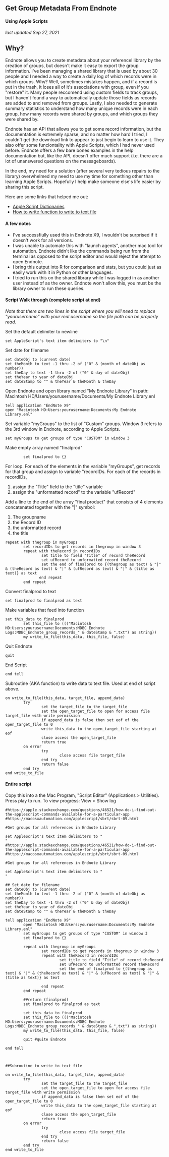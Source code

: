 ## Get Group Metadata From Endnote

#### Using Apple Scripts

_last updated Sep 27, 2021_

## Why?

Endnote allows you to create metadata about your referencel library by the creation of groups, but doesn't make it easy to export the group information.  I've been managing a shared library that is used by about 30 people and I needed a way to create a daily log of which records were in which groups.  Why? Well, sometimes mistakes happen, and if a record is put in the trash, it loses all of it's associations with group, even if you "restore" it.  Many people reccomend using custom fields to track groups, but I haven't found a way to automatically update those fields as records are added to and removed from groups.  Lastly, I also needed to generate summary statistics to understand how many unique records were in each group, how many records were shared by groups, and which groups they were shared by.

Endnote has an API that allows you to get some record information, but the documentation is extremely sparse, and no matter how hard I tried, I couldn't get the download link to appear to just begin to learn to use it.  They also offer some funciontality with Apple Scripts, which I had never used before.  Endnote offers a few bare bones examples in the help documentation but, like the API, doesn't offer much support (i.e. there are a lot of unanswered questions on the messageboards).  

In the end, my need for a solution (after several very tedious repairs to the library) overwhelmed my need to use my time for something other than learning Apple Scripts. Hopefully I help make someone else's life easier by sharing this script.

Here are some links that helped me out: 

- [Apple Script Dictionaries](https://apple.stackexchange.com/questions/46521/how-do-i-find-out-the-applescript-commands-available-for-a-particular-app)
- [How to write function to write to text file](https://macosxautomation.com/applescript/sbrt/sbrt-09.html)

#### A few notes
* I've successfiully used this in Endnote X9, I wouldn't be surprised if it doesn't work for all versions.
* I was unable to automate this with "launch agents", another mac tool for automation.  Endnote didn't like the commands being run from the terminal as opposed to the script editor and would reject the attempt to open Endnote.
* I bring this output into R for comparison and stats, but you could just as easily work with it in Python or other languages.
* I tried to run this on the shared library while I was logged in as another user instead of as the owner.  Endnote won't allow this, you must be the library owner to run these queries.


#### Script Walk through (complete script at end)

_Note that there are two lines in the script where you will need to replace "yourusername" with your real username so the file path can be properly read._

Set the default delimiter to newline

```
set AppleScript's text item delimiters to "\n"
```

Set date for filename

```
set dateObj to (current date)
set theMonth to text -1 thru -2 of ("0" & (month of dateObj as number))
set theDay to text -1 thru -2 of ("0" & day of dateObj)
set theYear to year of dateObj
set dateStamp to "" & theYear & theMonth & theDay
```

Open Endnote and open library named "My Endnote Library" in path: Macintosh HD/Users/yourusername/Documents/My Endnote Library.enl
 
```
tell application "EndNote X9"
open "Macintosh HD:Users:yourusername:Documents:My Endnote Library.enl"
```

Set variable "myGroups" to the list of "Custom" groups.  Window 3 refers to the 3rd window in Endnote, according to Apple Scripts.

```
set myGroups to get groups of type "CUSTOM" in window 3
```
Make empty array named "finalprod"
```     
        set finalprod to {}
```     
For loop. For each of the elements in the variable "myGroups", get records for that group and assign to variable "recordIDs.  For each of the records in recordIDs, 

1. assign the "Title" field to the "title" variable
2. assign the "unformatted record" to the variable "ufRecord"

Add a line to the end of the array "final product" that consists of 4 elements concatenated together with the "|" symbol:

1. The groupname
2. the Record ID
3. the unformatted record
4. the title

```
repeat with thegroup in myGroups
        set recordIDs to get records in thegroup in window 3
        repeat with theRecord in recordIDs
                set title to field "Title" of record theRecord
                set ufRecord to unformatted record theRecord
                set the end of finalprod to {(thegroup as text) & "|" & (theRecord as text) & "|" & (ufRecord as text) & "|" & (title as text)} as text
               end repeat
        end repeat
```
        
Convert finalprod to text

```
set finalprod to finalprod as text
```

Make variables that feed into function

```     
set this_data to finalprod
        set this_file to ((("Macintosh HD:Users:yourusername:Documents:MDBC Endnote Logs:MDBC_Endnote_group_records_" & dateStamp & ".txt") as string))
        my write_to_file(this_data, this_file, false)
```     
Quit Endnote

```
quit 
```     

End Script

```
end tell
```

Subroutine (AKA function) to write data to text file.  Used at end of script above.

```
on write_to_file(this_data, target_file, append_data)
        try
                set the target_file to the target_file
                set the open_target_file to open for access file target_file with write permission
                if append_data is false then set eof of the open_target_file to 0
                write this_data to the open_target_file starting at eof
                close access the open_target_file
                return true
        on error
                try
                        close access file target_file
                end try
                return false
        end try
end write_to_file
```


#### Entire script

Copy this into a the Mac Program, "Script Editor" (Applications > Utilities). Press play to run. To view progress: View > Show log

```
#https://apple.stackexchange.com/questions/46521/how-do-i-find-out-the-applescript-commands-available-for-a-particular-app
#https://macosxautomation.com/applescript/sbrt/sbrt-09.html

#Get groups for all references in Endnote Library

set AppleScript's text item delimiters to "
"
#https://apple.stackexchange.com/questions/46521/how-do-i-find-out-the-applescript-commands-available-for-a-particular-app
#https://macosxautomation.com/applescript/sbrt/sbrt-09.html

#Get groups for all references in Endnote Library

set AppleScript's text item delimiters to "
"

## Set date for filename
set dateObj to (current date)
set theMonth to text -1 thru -2 of ("0" & (month of dateObj as number))
set theDay to text -1 thru -2 of ("0" & day of dateObj)
set theYear to year of dateObj
set dateStamp to "" & theYear & theMonth & theDay

tell application "EndNote X9"
        open "Macintosh HD:Users:yourusername:Documents:My Endnote Library.enl"
        set myGroups to get groups of type "CUSTOM" in window 3
        set finalprod to {}
        
        repeat with thegroup in myGroups
                set recordIDs to get records in thegroup in window 3
                repeat with theRecord in recordIDs
                        set title to field "Title" of record theRecord
                        set ufRecord to unformatted record theRecord
                        set the end of finalprod to {(thegroup as text) & "|" & (theRecord as text) & "|" & (ufRecord as text) & "|" & (title as text)} as text
                        
                end repeat
        end repeat
        
        ##return (finalprod)
        set finalprod to finalprod as text
        
        set this_data to finalprod
        set this_file to ((("Macintosh HD:Users:yourusername:Documents:MDBC Endnote Logs:MDBC_Endnote_group_records_" & dateStamp & ".txt") as string))
        my write_to_file(this_data, this_file, false)
        
        quit #quite Endnote
        
end tell



##Subroutine to write to text file

on write_to_file(this_data, target_file, append_data)
        try
                set the target_file to the target_file
                set the open_target_file to open for access file target_file with write permission
                if append_data is false then set eof of the open_target_file to 0
                write this_data to the open_target_file starting at eof
                close access the open_target_file
                return true
        on error
                try
                        close access file target_file
                end try
                return false
        end try
end write_to_file
```

